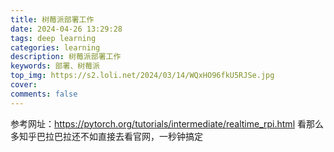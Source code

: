 ```yaml
---
title: 树莓派部署工作
date: 2024-04-26 13:29:28
tags: deep learning
categories: learning
description: 树莓派部署工作
keywords: 部署、树莓派
top_img: https://s2.loli.net/2024/03/14/WQxHO96fkU5RJSe.jpg
cover: 
comments: false
---
```

参考网址：https://pytorch.org/tutorials/intermediate/realtime_rpi.html
看那么多知乎巴拉巴拉还不如直接去看官网，一秒钟搞定
